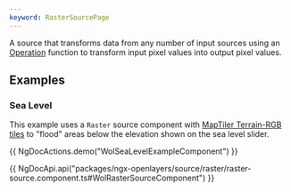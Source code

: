 ```yaml
---
keyword: RasterSourcePage
---
```


A source that transforms data from any number of input sources using an [Operation](https://openlayers.org/en/latest/apidoc/module-ol_source_Raster.html#~Operation) function to transform input pixel values into output pixel values.

## Examples

### Sea Level

This example uses a `Raster` source component with [MapTiler Terrain-RGB tiles](https://documentation.maptiler.com/hc/en-us/articles/4405444055313-RGB-Terrain-by-MapTiler) to "flood" areas below the elevation shown on the sea level slider.

{{ NgDocActions.demo("WolSeaLevelExampleComponent") }}

{{ NgDocApi.api("packages/ngx-openlayers/source/raster/raster-source.component.ts#WolRasterSourceComponent") }}
